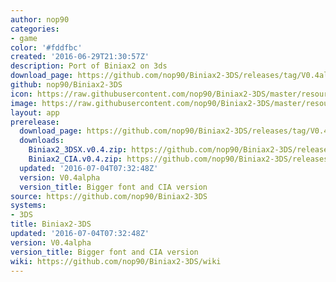 ```yaml
---
author: nop90
categories:
- game
color: '#fddfbc'
created: '2016-06-29T21:30:57Z'
description: Port of Biniax2 on 3ds
download_page: https://github.com/nop90/Biniax2-3DS/releases/tag/V0.4alpha
github: nop90/Biniax2-3DS
icon: https://raw.githubusercontent.com/nop90/Biniax2-3DS/master/resources/icon.png
image: https://raw.githubusercontent.com/nop90/Biniax2-3DS/master/resources/banner.png
layout: app
prerelease:
  download_page: https://github.com/nop90/Biniax2-3DS/releases/tag/V0.4alpha
  downloads:
    Biniax2_3DSX.v0.4.zip: https://github.com/nop90/Biniax2-3DS/releases/download/V0.4alpha/Biniax2_3DSX.v0.4.zip
    Biniax2_CIA.v0.4.zip: https://github.com/nop90/Biniax2-3DS/releases/download/V0.4alpha/Biniax2_CIA.v0.4.zip
  updated: '2016-07-04T07:32:48Z'
  version: V0.4alpha
  version_title: Bigger font and CIA version
source: https://github.com/nop90/Biniax2-3DS
systems:
- 3DS
title: Biniax2-3DS
updated: '2016-07-04T07:32:48Z'
version: V0.4alpha
version_title: Bigger font and CIA version
wiki: https://github.com/nop90/Biniax2-3DS/wiki
---
```

